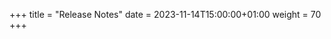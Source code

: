 +++
title = "Release Notes"
date = 2023-11-14T15:00:00+01:00
weight = 70
+++

<!--
Uncomment this and update the URL to the right url:
{{< render_external_markdown "https://raw.githubusercontent.com/kubermatic/kubermatic/v2.27/docs/changelogs/CHANGELOG-<RELEASE>.md" >}}
-->
